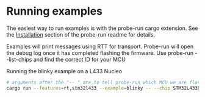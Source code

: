 # Running examples
The easiest way to run examples is with the probe-run cargo extension.
See the [Installation](https://github.com/knurling-rs/probe-run#installation) section of the probe-run readme for details.

Examples will print messages using RTT for transport. Probe-run will open the debug log once it has completed flashing the firmware. Use probe-run --list-chips and find the correct ID for your MCU

Running the blinky example on a L433 Nucleo
```sh
# arguments after the "-- " are to tell probe-run which MCU we are flashing the image to
cargo run --features=rt,stm32l433 --example=blinky -- --chip STM32L433RCTx
```